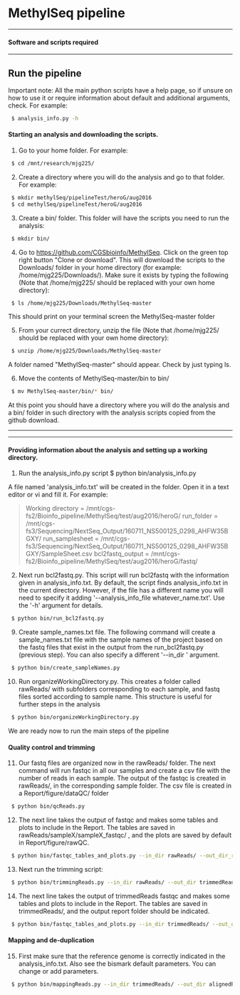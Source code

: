 # MethylSeq pipeline


-----------------------------
#### Software and scripts required
-----------------------------




## Run the pipeline

Important note: All the main python scripts have a help page, so if unsure on how to use it or require information about default and additional arguments, check. For example:
```bash
 $ analysis_info.py -h
```

#### Starting an analysis and downloading the scripts.
1) Go to your home folder. For example:
```bash
 $ cd /mnt/research/mjg225/
```

2) Create a directory where you will do the analysis and go to that folder. For example:
```bash
 $ mkdir methylSeq/pipelineTest/heroG/aug2016
 $ cd methylSeq/pipelineTest/heroG/aug2016
```

3) Create a bin/ folder. This folder will have the scripts you need to run the analysis:
```bash
 $ mkdir bin/ 
```

4) Go to https://github.com/CGSbioinfo/MethylSeq. Click on the green top right button "Clone or download". This will download the scripts to the Downloads/ folder in your home directory (for example: /home/mjg225/Downloads/). Make sure it exists by typing the following (Note that /home/mjg225/ should be replaced with your own home directory): 
```bash
 $ ls /home/mjg225/Downloads/MethylSeq-master
```
This should print on your terminal screen the MethylSeq-master folder

5) From your currect directory, unzip the file (Note that /home/mjg225/ should be replaced with your own home directory):
```bash
 $ unzip /home/mjg225/Downloads/MethylSeq-master
```
A folder named "MethylSeq-master" should appear. Check by just typing ls.

6) Move the contents of MethylSeq-master/bin to bin/
```bash
 $ mv MethylSeq-master/bin/* bin/
```

At this point you should have a directory where you will do the analysis and a bin/ folder in such directory with the analysis scripts copied from the github download.


--------------------------------------------------------------------------------------------------------------------
--------------------------------------------------------------------------------------------------------------------

#### Providing information about the analysis and setting up a working directory.

1) Run the analysis_info.py script
 $ python bin/analysis_info.py

A file named 'analysis_info.txt' will be created in the folder. Open it in a text editor or vi and fill it. For example: 
>Working directory = /mnt/cgs-fs2/Bioinfo_pipeline/MethylSeq/test/aug2016/heroG/ 
>run_folder = /mnt/cgs-fs3/Sequencing/NextSeq_Output/160711_NS500125_0298_AHFW35BGXY/
>run_samplesheet = /mnt/cgs-fs3/Sequencing/NextSeq_Output/160711_NS500125_0298_AHFW35BGXY/SampleSheet.csv
>bcl2fastq_output = /mnt/cgs-fs2/Bioinfo_pipeline/MethylSeq/test/aug2016/heroG/fastq/


2) Next run bcl2fastq.py. This script will run bcl2fastq with the information given in analysis_info.txt. By default, the script finds analysis_info.txt in the current directory. However, if the file has a different name you will need to specify it adding '--analysis_info_file whatever_name.txt'. Use the '-h' argument for details.  
```bash
 $ python bin/run_bcl2fastq.py 
```

9. Create sample_names.txt file. The following command will create a sample_names.txt file with the sample names of the project based on the fastq files that exist in the output from the run_bcl2fastq.py (previous step). You can also specify a different '--in_dir ' argument.
```bash
 $ python bin/create_sampleNames.py
```

10. Run organizeWorkingDirectory.py. This creates a folder called rawReads/ with subfolders corresponding to each sample, and fastq files sorted according to sample name. This structure is useful for further steps in the analysis
```bash
 $ python bin/organizeWorkingDirectory.py 
```

We are ready now to run the main steps of the pipeline
#### Quality control and trimming

11. Our fastq files are organized now in the rawReads/ folder. The next command will run fastqc in all our samples and create a csv file with the number of reads in each sample. The output of the fastqc is created in rawReads/, in the corresponding sample folder. The csv file is created in a Report/figure/dataQC/ folder 
```bash
 $ python bin/qcReads.py
```

12. The next line takes the output of fastqc and makes some tables and plots to include in the Report. The tables are saved in rawReads/sampleX/sampleX_fastqc/ , and the plots are saved by default in Report/figure/rawQC. 
```bash
 $ python bin/fastqc_tables_and_plots.py --in_dir rawReads/ --out_dir_report Report/figure/rawQC --suffix_name _raw --sample_names_file sample_names.txt --plot_device pdf
```

13. Next run the trimming script:
```bash
 $ python bin/trimmingReads.py --in_dir rawReads/ --out_dir trimmedReads --ncores 6 
```

14. The next line takes the output of trimmedReads fastqc and makes some tables and plots to include in the Report. The tables are saved in trimmedReads/, and the output report folder should be indicated.
```bash
 $ python bin/fastqc_tables_and_plots.py --in_dir trimmedReads/ --out_dir_report Report/figure/trimmedQC --suffix_name _trimmed --sample_names_file sample_names.txt --plot_device pdf
```

#### Mapping and de-duplication
15. First make sure that the reference genome is correctly indicated in the analysis_info.txt. Also see the bismark default parameters. You can change or add parameters.
```bash
 $ python bin/mappingReads.py --in_dir trimmedReads/ --out_dir alignedReads --ncores 2 
```









